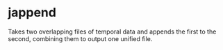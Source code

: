 # jappend
Takes two overlapping files of temporal data and appends the first to the second, combining them to output one unified file.
